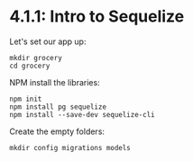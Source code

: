 # 4.1.1: Intro to Sequelize

Let's set our app up:

```text
mkdir grocery
cd grocery
```

NPM install the libraries:

```text
npm init
npm install pg sequelize
npm install --save-dev sequelize-cli
```

Create the empty folders:

```text
mkdir config migrations models
```



